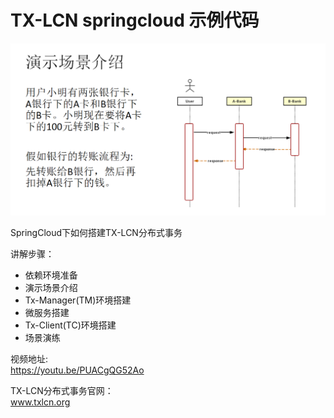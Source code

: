 # TX-LCN springcloud 示例代码

![bank](bank.png)

SpringCloud下如何搭建TX-LCN分布式事务

讲解步骤：
* 依赖环境准备   
* 演示场景介绍  
* Tx-Manager(TM)环境搭建  
* 微服务搭建  
* Tx-Client(TC)环境搭建  
* 场景演练   


视频地址:    
https://youtu.be/PUACgQG52Ao

TX-LCN分布式事务官网：  
www.txlcn.org  